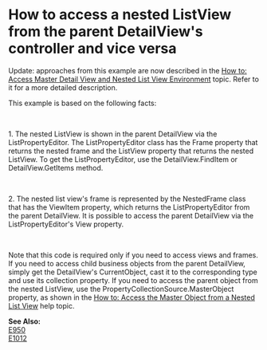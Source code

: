 # How to access a nested ListView from the parent DetailView's controller and vice versa

Update: approaches from this example are now described in the <a href="https://docs.devexpress.com/eXpressAppFramework/113161/task-based-help/views/how-to-access-master-detail-view-and-nested-list-view-environment">How to: Access Master Detail View and Nested List View Environment</a> topic. Refer to it for a more detailed description.

<p>This example is based on the following facts:</p><br />
<p>1. The nested ListView is shown in the parent DetailView via the ListPropertyEditor. The ListPropertyEditor class has the Frame property that returns the nested frame and the ListView property that returns the nested ListView. To get the ListPropertyEditor, use the DetailView.FindItem or DetailView.GetItems method.</p><br />
<p>2. The nested list view's frame is represented by the NestedFrame class that has the ViewItem property, which returns the ListPropertyEditor from the parent DetailView. It is possible to access the parent DetailView via the ListPropertyEditor's View property.</p><br />
<p>Note that this code is required only if you need to access views and frames. If you need to access child business objects from the parent DetailView, simply get the DetailView's CurrentObject, cast it to the corresponding type and use its collection property. If you need to access the parent object from the nested ListView, use the PropertyCollectionSource.MasterObject property, as shown in the <a href="http://documentation.devexpress.com/#Xaf/CustomDocument3161"><u>How to: Access the Master Object from a Nested List View</u></a> help topic.</p>
<p><strong>See Also:</strong><br />
<a href="https://github.com/DevExpress-Examples/how-to-access-the-master-object-from-the-nested-list-view-e950">E950</a><br>
<a href="https://github.com/DevExpress-Examples/how-to-access-the-master-detailview-information-from-a-nested-listview-controller-e1012">E1012</a><br>
</p>
<br/>




